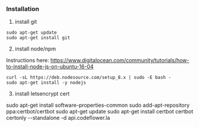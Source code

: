 

### Installation

1. install git

```
sudo apt-get update
sudo apt-get install git
```

2. install node/npm

Instructions here: https://www.digitalocean.com/community/tutorials/how-to-install-node-js-on-ubuntu-16-04

```
curl -sL https://deb.nodesource.com/setup_8.x | sudo -E bash -
sudo apt-get install -y nodejs
```

3. install letsencrypt cert

sudo apt-get install software-properties-common
sudo add-apt-repository ppa:certbot/certbot
sudo apt-get update
sudo apt-get install certbot
certbot certonly --standalone -d api.codeflower.la